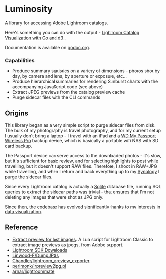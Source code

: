 # Luminosity

A library for accessing Adobe Lightroom catalogs.

Here's something you can do with the output -
[Lightroom Catalog Visualization with Go and d3 ](https://monster.partyhat.co/article/lightroom-catalog-visualization/).

Documentation is available on
[godoc.org](https://godoc.org/github.com/aalpern/luminosity).

### Capabilities

* Produce summary statistics on a variety of dimensions - photos shot
  by day, by camera and lens, by aperture or exposure, etc...
* Produce hierarchical summaries for rendering Sunburst charts with
  the accompanying JavaScript code (see above)
* Extract JPEG previews from the catalog preview cache
* Purge sidecar files with the CLI commands

## Origins

This library began as a very simple script to purge sidecar files from
disk. The bulk of my photography is travel photography, and for my
current setup I usually don't bring a laptop - I travel with an iPad
and a [WD My Passport Wireless
Pro](https://www.wd.com/products/portable-storage/my-passport-wireless-pro.html)
backup device, which is basically a portable wifi NAS with SD card
backup.

The Passport device can serve access to the downloaded photos - it's
slow, but it's sufficient for basic review, and for selecting
highlights to post while travelling, but it doesn't support RAW
files. Therefore, I shoot in RAW+JPG while travelling, and when I
return and back everything up to my
[Synology](https://monster.partyhat.co/article/photo-backup-evolution-2019-edition/)
I purge the sidecar files. 

Since every Lightroom catalog is actually a
[Sqlite](https://www.sqlite.org/) database file, running SQL queries
to extract the sidecar paths was trivial - that ensures that I'm not
deleting any images that were shot as JPG only.

Since then, the codebase has evolved significantly thanks to my
interests in [data
visualization](https://monster.partyhat.co/article/lightroom-catalog-visualization/).

## Reference

* [Extract preview for lost images](https://helpx.adobe.com/lightroom-classic/kb/extract-previews-for-lost-images-lightroom.html). A Lua script for Lightroom Classic to extract image previews as jpegs, from Adobe support. 
* [Lightroom SDK Downloads](https://console.adobe.io/downloads/lr)
* [Linwood-F/DumpJPGs](https://github.com/Linwood-F/DumpJPGs)
* [Chandler/lightroom_preview_exporter](https://github.com/Chandler/lightroom_preview_exporter)
* [perlmonk/lrpreview2jpg.pl](https://gist.github.com/perlmonk/5ad2535433a9ee7b33d9)
* [arnar/lightroommate](https://github.com/arnar/lightroommate)
